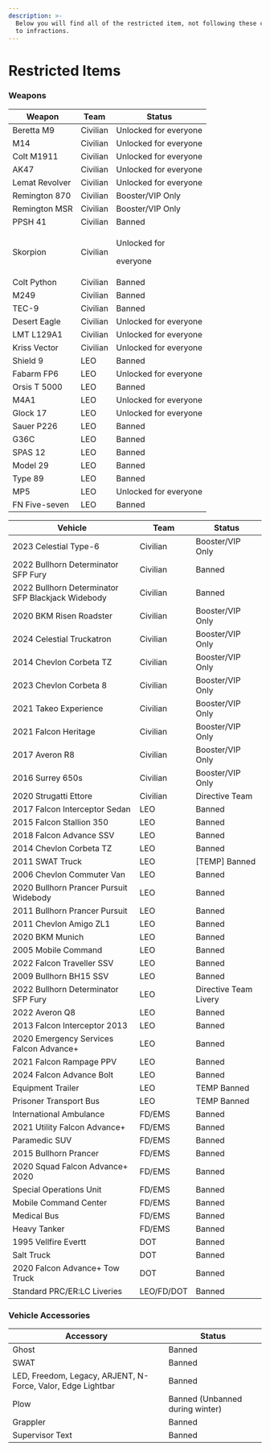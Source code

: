 ```yaml
---
description: >-
  Below you will find all of the restricted item, not following these could lead
  to infractions.
---
```


# Restricted Items

### Weapons

<table data-full-width="true"><thead><tr><th>Weapon</th><th>Team</th><th>Status</th></tr></thead><tbody><tr><td>Beretta M9</td><td>Civilian</td><td>Unlocked for everyone</td></tr><tr><td>M14</td><td>Civilian</td><td>Unlocked for everyone</td></tr><tr><td>Colt M1911</td><td>Civilian</td><td>Unlocked for everyone</td></tr><tr><td>AK47</td><td>Civilian</td><td>Unlocked for everyone</td></tr><tr><td>Lemat Revolver</td><td>Civilian</td><td>Unlocked for everyone</td></tr><tr><td>Remington 870</td><td>Civilian</td><td>Booster/VIP Only</td></tr><tr><td>Remington MSR</td><td>Civilian</td><td>Booster/VIP Only</td></tr><tr><td>PPSH 41</td><td>Civilian</td><td>Banned</td></tr><tr><td>Skorpion</td><td>Civilian</td><td><p>Unlocked for </p><p>everyone</p></td></tr><tr><td>Colt Python</td><td>Civilian</td><td>Banned</td></tr><tr><td>M249</td><td>Civilian</td><td>Banned</td></tr><tr><td>TEC-9</td><td>Civilian</td><td>Banned</td></tr><tr><td>Desert Eagle</td><td>Civilian</td><td>Unlocked for everyone</td></tr><tr><td>LMT L129A1</td><td>Civilian</td><td>Unlocked for everyone</td></tr><tr><td>Kriss Vector</td><td>Civilian</td><td>Unlocked for everyone</td></tr><tr><td>Shield 9 </td><td>LEO</td><td>Banned</td></tr><tr><td>Fabarm FP6</td><td>LEO</td><td>Unlocked for everyone</td></tr><tr><td>Orsis T 5000</td><td>LEO</td><td>Banned</td></tr><tr><td>M4A1</td><td>LEO</td><td>Unlocked for everyone</td></tr><tr><td>Glock 17</td><td>LEO</td><td>Unlocked for everyone</td></tr><tr><td>Sauer P226</td><td>LEO</td><td>Banned</td></tr><tr><td>G36C</td><td>LEO</td><td>Banned</td></tr><tr><td>SPAS 12</td><td>LEO</td><td>Banned</td></tr><tr><td>Model 29</td><td>LEO</td><td>Banned</td></tr><tr><td>Type 89</td><td>LEO</td><td>Banned</td></tr><tr><td>MP5</td><td>LEO</td><td>Unlocked for everyone</td></tr><tr><td>FN Five-seven</td><td>LEO</td><td>Banned</td></tr></tbody></table>

| Vehicle                                           | Team       | Status                |
| ------------------------------------------------- | ---------- | --------------------- |
| 2023 Celestial Type-6                             | Civilian   | Booster/VIP Only      |
| 2022 Bullhorn Determinator SFP Fury               | Civilian   | Banned                |
| 2022 Bullhorn Determinator SFP Blackjack Widebody | Civilian   | Banned                |
| 2020 BKM Risen Roadster                           | Civilian   | Booster/VIP Only      |
| 2024 Celestial Truckatron                         | Civilian   | Booster/VIP Only      |
| 2014 Chevlon Corbeta TZ                           | Civilian   | Booster/VIP Only      |
| 2023 Chevlon Corbeta 8                            | Civilian   | Booster/VIP Only      |
| 2021 Takeo Experience                             | Civilian   | Booster/VIP Only      |
| 2021 Falcon Heritage                              | Civilian   | Booster/VIP Only      |
| 2017 Averon R8                                    | Civilian   | Booster/VIP Only      |
| 2016 Surrey 650s                                  | Civilian   | Booster/VIP Only      |
| 2020 Strugatti Ettore                             | Civilian   | Directive Team        |
| 2017 Falcon Interceptor Sedan                     | LEO        | Banned                |
| 2015 Falcon Stallion 350                          | LEO        | Banned                |
| 2018 Falcon Advance SSV                           | LEO        | Banned                |
| 2014 Chevlon Corbeta TZ                           | LEO        | Banned                |
| 2011 SWAT Truck                                   | LEO        | \[TEMP] Banned        |
| 2006 Chevlon Commuter Van                         | LEO        | Banned                |
| 2020 Bullhorn Prancer Pursuit Widebody            | LEO        | Banned                |
| 2011 Bullhorn Prancer Pursuit                     | LEO        | Banned                |
| 2011 Chevlon Amigo ZL1                            | LEO        | Banned                |
| 2020 BKM Munich                                   | LEO        | Banned                |
| 2005 Mobile Command                               | LEO        | Banned                |
| 2022 Falcon Traveller SSV                         | LEO        | Banned                |
| 2009 Bullhorn BH15 SSV                            | LEO        | Banned                |
| 2022 Bullhorn Determinator SFP Fury               | LEO        | Directive Team Livery |
| 2022 Averon Q8                                    | LEO        | Banned                |
| 2013 Falcon Interceptor 2013                      | LEO        | Banned                |
| 2020 Emergency Services Falcon Advance+           | LEO        | Banned                |
| 2021 Falcon Rampage PPV                           | LEO        | Banned                |
| 2024 Falcon Advance Bolt                          | LEO        | Banned                |
| Equipment Trailer                                 | LEO        | TEMP Banned           |
| Prisoner Transport Bus                            | LEO        | TEMP Banned           |
| International Ambulance                           | FD/EMS     | Banned                |
| 2021 Utility Falcon Advance+                      | FD/EMS     | Banned                |
| Paramedic SUV                                     | FD/EMS     | Banned                |
| 2015 Bullhorn Prancer                             | FD/EMS     | Banned                |
| 2020 Squad Falcon Advance+ 2020                   | FD/EMS     | Banned                |
| Special Operations Unit                           | FD/EMS     | Banned                |
| Mobile Command Center                             | FD/EMS     | Banned                |
| Medical Bus                                       | FD/EMS     | Banned                |
| Heavy Tanker                                      | FD/EMS     | Banned                |
| 1995 Vellfire Evertt                              | DOT        | Banned                |
| Salt Truck                                        | DOT        | Banned                |
| 2020 Falcon Advance+ Tow Truck                    | DOT        | Banned                |
| Standard PRC/ER:LC Liveries                       | LEO/FD/DOT | Banned                |

### Vehicle Accessories

| Accessory                                                   | Status                          |
| ----------------------------------------------------------- | ------------------------------- |
| Ghost                                                       | Banned                          |
| SWAT                                                        | Banned                          |
| LED, Freedom, Legacy, ARJENT, N-Force, Valor, Edge Lightbar | Banned                          |
| Plow                                                        | Banned (Unbanned during winter) |
| Grappler                                                    | Banned                          |
| Supervisor Text                                             | Banned                          |
